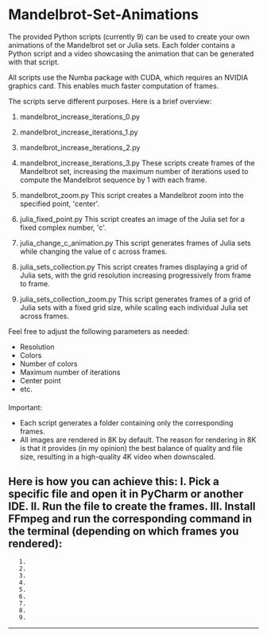 # Mandelbrot-Set-Animations

The provided Python scripts (currently 9) can be used to create your own animations of the Mandelbrot set or Julia sets.
Each folder contains a Python script and a video showcasing the animation that can be generated with that script.

All scripts use the Numba package with CUDA, which requires an NVIDIA graphics card. 
This enables much faster computation of frames.

The scripts serve different purposes. Here is a brief overview:

  1. mandelbrot_increase_iterations_0.py 
  2. mandelbrot_increase_iterations_1.py
  3. mandelbrot_increase_iterations_2.py
  4. mandelbrot_increase_iterations_3.py
These scripts create frames of the Mandelbrot set, 
increasing the maximum number of iterations used to compute the Mandelbrot sequence by 1 with each frame.

  5. mandelbrot_zoom.py 
This script creates a Mandelbrot zoom into the specified point, 'center'.

  6. julia_fixed_point.py 
This script creates an image of the Julia set for a fixed complex number, 'c'.

  7. julia_change_c_animation.py
This script generates frames of Julia sets while changing the value of c across frames.

  8. julia_sets_collection.py
This script creates frames displaying a grid of Julia sets, with the grid resolution increasing progressively from frame to frame.

  9. julia_sets_collection_zoom.py
This script generates frames of a grid of Julia sets with a fixed grid size, while scaling each individual Julia set across frames.

Feel free to adjust the following parameters as needed:
  - Resolution
  - Colors
  - Number of colors
  - Maximum number of iterations
  - Center point
  - etc.


####
Important: 
  - Each script generates a folder containing only the corresponding frames.
  - All images are rendered in 8K by default.
The reason for rendering in 8K is that it provides (in my opinion) the best balance of quality and file size, resulting in a high-quality 4K video when downscaled.

Here is how you can achieve this: 
I.    Pick a specific file and open it in PyCharm or another IDE.
II.   Run the file to create the frames.
III.  Install FFmpeg and run the corresponding command in the terminal (depending on which frames you rendered):
-----------------------------------------------------------------------------------------------       
       1.
       2.
       3. 
       4.         
       5.
       6.
       7.
       8.
       9. 
-----------------------------------------------------------------------------------------------       

